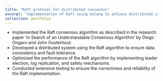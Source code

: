 ```yaml
---
title: "Raft protocol for distributed consesnus"
excerpt: "Implementation of Raft using Golang to achieve distributed consensus <br/><img src='/images/raft.png'>"
collection: portfolio
---
```


* Implemented the Raft consensus algorithm as described in the research paper ‘In Search of an
Understandable Consensus Algorithm’ by Diego Ongaro and John Ousterhout.
* Developed a distributed system using the Raft algorithm to ensure data consistency and fault tolerance.
* Optimized the performance of the Raft algorithm by implementing leader election, log replication, and safety mechanisms.
* Conducted extensive testing to ensure the correctness and reliability of the Raft implementation.